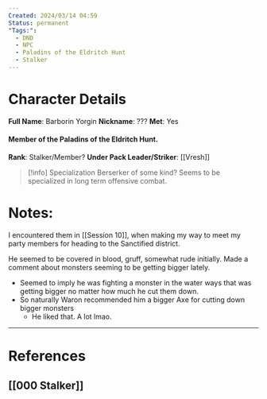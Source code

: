 ```yaml
---
Created: 2024/03/14 04:59
Status: permanent
"Tags:":
  - DND
  - NPC
  - Paladins of the Eldritch Hunt
  - Stalker
---
```

# Character Details
**Full Name**: Barborin Yorgin
**Nickname**: ???
**Met**: Yes
#### Member of the Paladins of the Eldritch Hunt.
**Rank**: Stalker/Member?
**Under Pack Leader/Striker**: [[Vresh]]

> [!info] Specialization
Berserker of some kind? Seems to be specialized in long term offensive combat.

# Notes:
I encountered them in [[Session 10]], when making my way to meet my party members for heading to the Sanctified district.

He seemed to be covered in blood, gruff, somewhat rude initially. Made a comment about monsters seeming to be getting bigger lately.
- Seemed to imply he was fighting a monster in the water ways that was getting bigger no matter how much he cut them down.
- So naturally Waron recommended him a bigger Axe for cutting down bigger monsters 
	- He liked that. A lot lmao.



---
# References
## [[000 Stalker]]